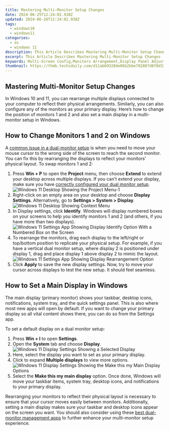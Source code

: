 ```yaml
---
title: Mastering Multi-Monitor Setup Changes
date: 2024-06-25T12:24:02.938Z
updated: 2024-06-26T12:24:02.938Z
tags:
  - windows10
  - windows11
categories:
  - os
  - windows 11
description: This Article Describes Mastering Multi-Monitor Setup Changes
excerpt: This Article Describes Mastering Multi-Monitor Setup Changes
keywords: Multi-Screen Config,Monitors Arrangement,Display Panel Adjust,Screen Layout Optimize,Dual Moniters Master,Multiscreen Setup Guide,Screen Harmony Control
thumbnail: https://thmb.techidaily.com/d11ab69328de06b2bbe702807d8f8d332f02dd668667f50f1987a428d6465f16.jpg
---
```


## Mastering Multi-Monitor Setup Changes

 In Windows 10 and 11, you can rearrange multiple displays connected to your computer to reflect their physical arrangements. Similarly, you can also configure any of the monitors as your primary display. Here’s how to change the position of monitors 1 and 2 and also set a main display in a multi-monitor setup in Windows.

## How to Change Monitors 1 and 2 on Windows

 A [common issue in a dual-monitor setup](https://www.makeuseof.com/windows-11-second-monitor-not-detected/) is when you need to move your mouse cursor to the wrong side of the screen to reach the second monitor. You can fix this by rearranging the displays to reflect your monitors' physical layout. To swap monitors 1 and 2:

1. Press **Win + P** to open the **Project** menu, then choose **Extend** to extend your desktop across multiple displays. If you can't extend your display, make sure you have [correctly configured your dual monitor setup](https://www.makeuseof.com/how-to-set-up-dual-monitors/).  
![Windows 11 Desktop Showing the Project Menu-1](https://static1.makeuseofimages.com/wordpress/wp-content/uploads/2024/01/windows-11-desktop-showing-the-project-menu-1.png)
2. Right-click on an empty area on your desktop and choose **Display Settings**. Alternatively, go to **Settings > System > Display**.  
![Windows 11 Desktop Showing Context Menu](https://static1.makeuseofimages.com/wordpress/wp-content/uploads/2024/01/windows-11-desktop-showing-context-menu.png)
3. In Display settings, click **Identify**. Windows will display numbered boxes on your screens to help you identify monitors 1 and 2 (and others, if you have more than two displays).  
![Windows 11 Settings App Showing Display Identify Option With a Numbered Box on the Screen](https://static1.makeuseofimages.com/wordpress/wp-content/uploads/2024/01/windows-11-settings-app-showing-display-identify-option-with-a-numbered-box-on-the-screen.png)
4. To rearrange the monitors, drag each display to the left/right or top/bottom position to replicate your physical setup. For example, if you have a vertical dual monitor setup, where display 2 is positioned under display 1, drag and place display 1 above display 2 to mimic the layout.  
![Windows 11 Settings App Showing Display Rearrangement Option](https://static1.makeuseofimages.com/wordpress/wp-content/uploads/2024/01/windows-11-settings-app-showing-display-rearrangement-option.png)
5. Click **Apply** to save the new display settings. Now, try to move your cursor across displays to test the new setup. It should feel seamless.

## How to Set a Main Display in Windows

 The main display (primary monitor) shows your taskbar, desktop icons, notifications, system tray, and the quick settings panel. This is also where most new apps will open by default. If you want to change your primary display so all vital content shows there, you can do so from the Settings app.

 To set a default display on a dual monitor setup:

1. Press **Win + I** to open **Settings**.
2. Open the **System** tab and choose **Display**.  
![Windows 11 Display Settings Showing a Selected Display](https://static1.makeuseofimages.com/wordpress/wp-content/uploads/2024/01/windows-11-display-settings-showing-a-selected-display.png)
3. Here, select the display you want to set as your primary display.
4. Click to expand **Multiple displays** to view more options.  
![WIndows 11 Display Settings Showing the Make this my Main Display Options](https://static1.makeuseofimages.com/wordpress/wp-content/uploads/2024/01/windows-11-display-settings-showing-the-make-this-my-main-display-options.png)
5. Select the **Make this my main display** option. Once done, Windows will move your taskbar items, system tray, desktop icons, and notifications to your primary display.

 Rearranging your monitors to reflect their physical layout is necessary to ensure that your cursor moves easily between monitors. Additionally, setting a main display makes sure your taskbar and desktop icons appear on the screen you want. You should also consider using these [best dual-monitor management apps](https://www.makeuseof.com/software-manage-dual-monitors/) to further enhance your multi-monitor setup experience.



<ins class="adsbygoogle"
      style="display:block"
      data-ad-client="ca-pub-7571918770474297"
      data-ad-slot="8358498916"
      data-ad-format="auto"
      data-full-width-responsive="true"></ins>